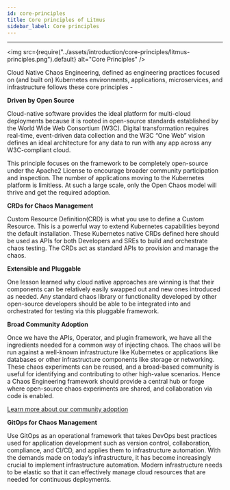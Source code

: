```yaml
---
id: core-principles
title: Core principles of Litmus
sidebar_label: Core principles
---
```


---

<img src={require("../assets/introduction/core-principles/litmus-principles.png").default} alt="Core Principles" />

Cloud Native Chaos Engineering, defined as engineering practices focused on (and built on) Kubernetes environments, applications, microservices, and infrastructure follows these core principles -

**Driven by Open Source**

Cloud-native software provides the ideal platform for multi-cloud deployments because it is rooted in open-source standards established by the World Wide Web Consortium (W3C). Digital transformation requires real-time, event-driven data collection and the W3C “One Web” vision defines an ideal architecture for any data to run with any app across any W3C-compliant cloud.

This principle focuses on the framework to be completely open-source under the Apache2 License to encourage broader community participation and inspection. The number of applications moving to the Kubernetes platform is limitless. At such a large scale, only the Open Chaos model will thrive and get the required adoption.

**CRDs for Chaos Management**

Custom Resource Definition(CRD) is what you use to define a Custom Resource. This is a powerful way to extend Kubernetes capabilities beyond the default installation. These Kubernetes native CRDs defined here should be used as APIs for both Developers and SREs to build and orchestrate chaos testing. The CRDs act as standard APIs to provision and manage the chaos.

**Extensible and Pluggable**

One lesson learned why cloud native approaches are winning is that their components can be relatively easily swapped out and new ones introduced as needed. Any standard chaos library or functionality developed by other open-source developers should be able to be integrated into and orchestrated for testing via this pluggable framework.

**Broad Community Adoption**

Once we have the APIs, Operator, and plugin framework, we have all the ingredients needed for a common way of injecting chaos. The chaos will be run against a well-known infrastructure like Kubernetes or applications like databases or other infrastructure components like storage or networking. These chaos experiments can be reused, and a broad-based community is useful for identifying and contributing to other high-value scenarios. Hence a Chaos Engineering framework should provide a central hub or forge where open-source chaos experiments are shared, and collaboration via code is enabled.

[Learn more about our community adoption](community.md)

**GitOps for Chaos Management**

Use GitOps as an operational framework that takes DevOps best practices used for application development such as version control, collaboration, compliance, and CI/CD, and applies them to infrastructure automation. With the demands made on today’s infrastructure, it has become increasingly crucial to implement infrastructure automation. Modern infrastructure needs to be elastic so that it can effectively manage cloud resources that are needed for continuous deployments.
